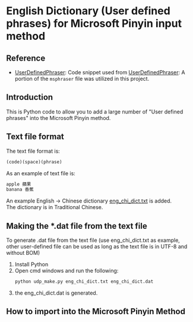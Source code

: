 # English Dictionary (User defined phrases) for Microsoft Pinyin input method
## Reference
- [UserDefinedPhraser](https://github.com/kyan001/UserDefinedPhraser): Code snippet used from
[UserDefinedPhraser](https://github.com/kyan001/UserDefinedPhraser/blob/master/phrasers/msphraser.py): A portion of the `msphraser`
file was utilized in this project.

## Introduction
This is Python code to allow you to add a large number of "User defined phrases" into the Microsoft Pinyin method.  

## Text file format
The text file format is:
```txt
(code)(space)(phrase)
```
As an example of text file is:
```txt
apple 蘋果
banana 香蕉
```

An example English → Chinese dictionary [eng_chi_dict.txt](eng_chi_dict.txt) is added.  
The dictionary is in Traditional Chinese. 

## Making the *.dat file from the text file
To generate .dat file from the text file (use eng_chi_dict.txt as example, other user-defined file can be used as long as 
the text file is in UTF-8 and without BOM)

1) Install Python
2) Open cmd windows and run the following:
   ```sh
   python udp_make.py eng_chi_dict.txt eng_chi_dict.dat
   ```
3) the eng_chi_dict.dat is generated.

## How to import into the Microsoft Pinyin Method

